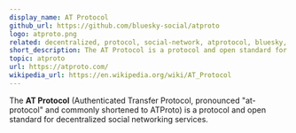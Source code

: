 ```yaml
---
display_name: AT Protocol
github_url: https://github.com/bluesky-social/atproto
logo: atproto.png
related: decentralized, protocol, social-network, atprotocol, bluesky, bluesky-api, bluesky-bot, bluesky-clients, bluesky-social
short_description: The AT Protocol is a protocol and open standard for decentralized social networking services.
topic: atproto
url: https://atproto.com/
wikipedia_url: https://en.wikipedia.org/wiki/AT_Protocol
---
```


The **AT Protocol** (Authenticated Transfer Protocol, pronounced "at-protocol" and commonly shortened to ATProto) is a protocol and open standard for decentralized social networking services.